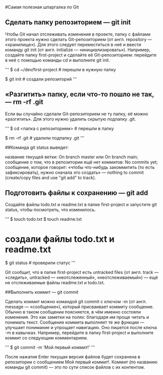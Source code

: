 #Самая полезная шпаргалка по Git


## Сделать папку репозиторием — git init


Чтобы Git начал отслеживать изменения в проекте, папку с файлами этого проекта нужно сделать Git-репозиторием (от англ. repository — «хранилище»). Для этого следует переместиться в неё и ввести команду git init (от англ. initialize — «инициализировать»).
Например, создайте папку first-project и сделайте её Git-репозиторием: перейдите в неё с помощью команды cd и выполните git init.


'''
$ cd ~/dev/first-project # перешли в нужную папку

$ git init # создали репозиторий 
'''


## «Разгитить» папку, если что-то пошло не так, — rm -rf .git


Если вы случайно сделали Git-репозиторием не ту папку, её можно «разгитить». Для этого нужно удалить скрытую подпапку .git.


'''
$ cd <папка с репозиторием> # перешли в папку

$ rm -rf .git # удалили подпапку .git 
'''


##Команда git status выведет:


название текущей ветки: On branch master или On branch main;
сообщение о том, что в репозитории ещё нет коммитов: No commits yet;
сообщение, которое говорит: «чтобы что-нибудь закоммитить (то есть зафиксировать), нужно сначала это создать» — nothing to commit (create/copy files and use "git add" to track).

## Подготовить файлы к сохранению — git add


Создайте файлы todo.txt и readme.txt в папке first-project и запустите git status, чтобы посмотреть, что изменилось.


'''
$ touch todo.txt
$ touch readme.txt
# создали файлы todo.txt и readme.txt

$ git status # проверили статус 
'''


Git сообщит, что в папке first-project есть untracked files (от англ. track — «следить», untracked — «неотслеженный», «неотслеживаемый») — ещё не отслеживаемые файлы readme.txt и todo.txt.


##Выполнить коммит — git commit


Сделать коммит можно командой git commit c ключом -m (от англ. message — «сообщение»), который присваивает коммиту сообщение.
Обычно в таком сообщении поясняется, в чём именно состояли изменения. Это как заметки на полях: благодаря им проще читать и понимать текст. Сообщение коммита выполняет те же функции — улучшает понимание и упрощает навигацию. Оно пишется после ключа -m в кавычках.
Например, перейдите в папку first-project и выполните коммит со следующим комментарием.


'''
$ git commit -m ‘Мой первый коммит!’ 
'''


После нажатия Enter текущая версия файлов будет сохранена в репозитории с сообщением Мой первый коммит!. Коммит (по названию команды git commit) — это по сути список файлов с их контентом. 
